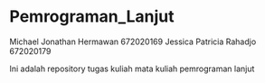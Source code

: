 # Pemrograman_Lanjut
Michael Jonathan Hermawan 672020169
Jessica Patricia Rahadjo 672020179

Ini adalah repository tugas kuliah mata kuliah pemrograman lanjut
